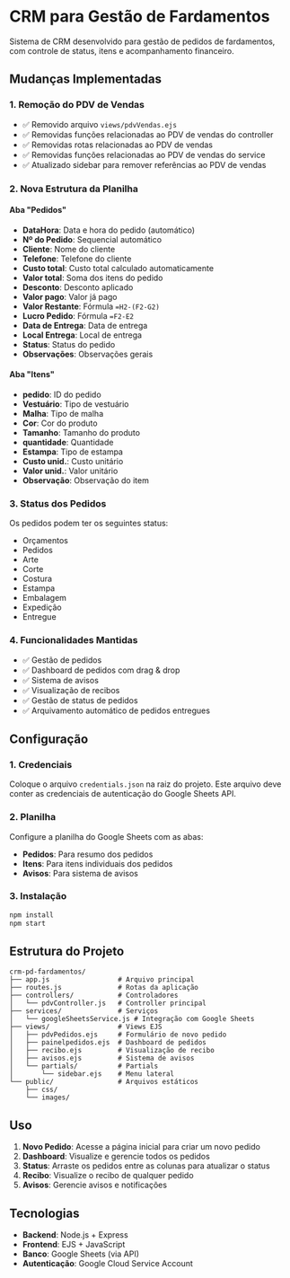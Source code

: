 # CRM para Gestão de Fardamentos

Sistema de CRM desenvolvido para gestão de pedidos de fardamentos, com controle de status, itens e acompanhamento financeiro.

## Mudanças Implementadas

### 1. Remoção do PDV de Vendas
- ✅ Removido arquivo `views/pdvVendas.ejs`
- ✅ Removidas funções relacionadas ao PDV de vendas do controller
- ✅ Removidas rotas relacionadas ao PDV de vendas
- ✅ Removidas funções relacionadas ao PDV de vendas do service
- ✅ Atualizado sidebar para remover referências ao PDV de vendas

### 2. Nova Estrutura da Planilha

#### Aba "Pedidos"
- **DataHora**: Data e hora do pedido (automático)
- **Nº do Pedido**: Sequencial automático
- **Cliente**: Nome do cliente
- **Telefone**: Telefone do cliente
- **Custo total**: Custo total calculado automaticamente
- **Valor total**: Soma dos itens do pedido
- **Desconto**: Desconto aplicado
- **Valor pago**: Valor já pago
- **Valor Restante**: Fórmula `=H2-(F2-G2)`
- **Lucro Pedido**: Fórmula `=F2-E2`
- **Data de Entrega**: Data de entrega
- **Local Entrega**: Local de entrega
- **Status**: Status do pedido
- **Observações**: Observações gerais

#### Aba "Itens"
- **pedido**: ID do pedido
- **Vestuário**: Tipo de vestuário
- **Malha**: Tipo de malha
- **Cor**: Cor do produto
- **Tamanho**: Tamanho do produto
- **quantidade**: Quantidade
- **Estampa**: Tipo de estampa
- **Custo unid.**: Custo unitário
- **Valor unid.**: Valor unitário
- **Observação**: Observação do item

### 3. Status dos Pedidos
Os pedidos podem ter os seguintes status:
- Orçamentos
- Pedidos
- Arte
- Corte
- Costura
- Estampa
- Embalagem
- Expedição
- Entregue

### 4. Funcionalidades Mantidas
- ✅ Gestão de pedidos
- ✅ Dashboard de pedidos com drag & drop
- ✅ Sistema de avisos
- ✅ Visualização de recibos
- ✅ Gestão de status de pedidos
- ✅ Arquivamento automático de pedidos entregues

## Configuração

### 1. Credenciais
Coloque o arquivo `credentials.json` na raiz do projeto. Este arquivo deve conter as credenciais de autenticação do Google Sheets API.

### 2. Planilha
Configure a planilha do Google Sheets com as abas:
- **Pedidos**: Para resumo dos pedidos
- **Itens**: Para itens individuais dos pedidos
- **Avisos**: Para sistema de avisos

### 3. Instalação
```bash
npm install
npm start
```

## Estrutura do Projeto

```
crm-pd-fardamentos/
├── app.js                 # Arquivo principal
├── routes.js              # Rotas da aplicação
├── controllers/           # Controladores
│   └── pdvController.js   # Controller principal
├── services/              # Serviços
│   └── googleSheetsService.js # Integração com Google Sheets
├── views/                 # Views EJS
│   ├── pdvPedidos.ejs     # Formulário de novo pedido
│   ├── painelpedidos.ejs  # Dashboard de pedidos
│   ├── recibo.ejs         # Visualização de recibo
│   ├── avisos.ejs         # Sistema de avisos
│   └── partials/          # Partials
│       └── sidebar.ejs    # Menu lateral
└── public/                # Arquivos estáticos
    ├── css/
    └── images/
```

## Uso

1. **Novo Pedido**: Acesse a página inicial para criar um novo pedido
2. **Dashboard**: Visualize e gerencie todos os pedidos
3. **Status**: Arraste os pedidos entre as colunas para atualizar o status
4. **Recibo**: Visualize o recibo de qualquer pedido
5. **Avisos**: Gerencie avisos e notificações

## Tecnologias

- **Backend**: Node.js + Express
- **Frontend**: EJS + JavaScript
- **Banco**: Google Sheets (via API)
- **Autenticação**: Google Cloud Service Account
